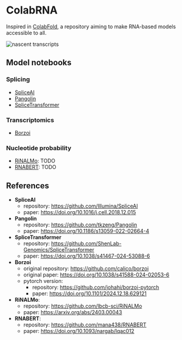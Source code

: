 # ColabRNA

Inspired in [ColabFold](https://github.com/sokrypton/ColabFold), a repository aiming to make RNA-based models accessible to all.

![nascent transcripts](https://www.researchgate.net/profile/Victoria-Foe/publication/358757540/figure/fig2/AS:11431281096410460@1668144348391/Nascent-transcripts-undergo-splicing-during-transcription-A-four-micron-long.ppm)

## Model notebooks
### Splicing
- [SpliceAI](https://colab.research.google.com/github/MiqG/ColabSplice/blob/main/notebooks/SpliceAI.ipynb)
- [Pangolin](https://colab.research.google.com/github/MiqG/ColabSplice/blob/main/notebooks/Pangolin.ipynb)
- [SpliceTransformer](https://colab.research.google.com/github/MiqG/ColabSplice/blob/main/notebooks/SpliceTransformer.ipynb)

### Transcriptomics
- [Borzoi](https://colab.research.google.com/github/MiqG/ColabSplice/blob/main/notebooks/Borzoi.ipynb)

### Nucleotide probability
- [RiNALMo](): TODO
- [RNABERT](): TODO

## References
- **SpliceAI**
    - repository: https://github.com/Illumina/SpliceAI
    - paper: https://doi.org/10.1016/j.cell.2018.12.015
- **Pangolin**
    - repository: https://github.com/tkzeng/Pangolin
    - paper: https://doi.org/10.1186/s13059-022-02664-4
- **SpliceTransformer**
    - repository: https://github.com/ShenLab-Genomics/SpliceTransformer
    - paper: https://doi.org/10.1038/s41467-024-53088-6
- **Borzoi**
    - original repository: https://github.com/calico/borzoi
    - original paper: https://doi.org/10.1038/s41588-024-02053-6
    - pytorch version:
        - repository: https://github.com/johahi/borzoi-pytorch
        - paper: https://doi.org/10.1101/2024.12.18.629121
- **RiNALMo**:
    - repository: https://github.com/lbcb-sci/RiNALMo
    - paper: https://arxiv.org/abs/2403.00043
- **RNABERT**:
    - repository: https://github.com/mana438/RNABERT
    - paper: https://doi.org/10.1093/nargab/lqac012
